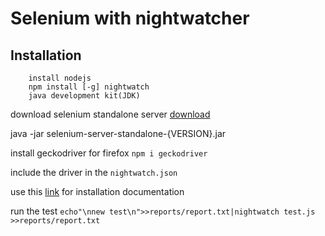 # Selenium with nightwatcher


## Installation
		install nodejs
		npm install [-g] nightwatch
		java development kit(JDK)
		
download selenium standalone server 
[download](http://selenium-release.storage.googleapis.com/index.html)

java -jar selenium-server-standalone-{VERSION}.jar

install geckodriver for firefox `npm i geckodriver`

include the driver in the `nightwatch.json`

use this [link](http://nightwatchjs.org/gettingstarted#installation) for installation documentation

run the test `echo"\nnew test\n">>reports/report.txt|nightwatch test.js >>reports/report.txt`
